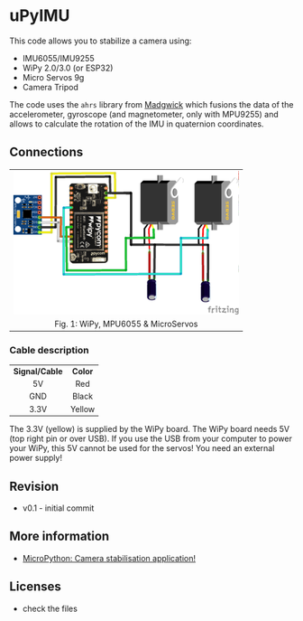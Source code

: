 # uPyIMU

This code allows you to stabilize a camera using:
* IMU6055/IMU9255
* WiPy 2.0/3.0 (or ESP32)
* Micro Servos 9g
* Camera Tripod

The code uses the `ahrs` library from <a href="http://x-io.co.uk/open-source-imu-and-ahrs-algorithms/" target="_blank">Madgwick<i class="uk-icon-justify uk-icon-link"></i></a> which fusions the data of the accelerometer, gyroscope (and magnetometer, only with MPU9255) and allows to calculate the rotation of the IMU in quaternion coordinates.

## Connections
|   |
|:-:|
|<img src="https://raw.githubusercontent.com/lemariva/uPyIMU/master/fritzing/uPyMPU_bb.png" alt="WiPy 3.0, MPU6055 &amp; Micro Servo 9g" width="400px">|
|Fig. 1: WiPy, MPU6055 &amp; MicroServos|

### Cable description
|   |   |
|:-:|:-:|
|**Signal/Cable**|**Color**|
|5V | Red|
|GND| Black|
|3.3V| Yellow|

The 3.3V (yellow) is supplied by the WiPy board. The WiPy board needs 5V (top right pin or over USB). If you use the USB from your computer to power your WiPy, this 5V cannot be used for the servos! You need an external power supply!

## Revision
* v0.1 - initial commit

## More information
* [MicroPython: Camera stabilisation application!](https://lemariva.com/blog/2018/06/micropython-camera-stabilisation-application)

## Licenses
* check the files
